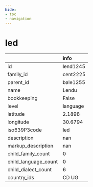 ```yaml
---
hide:
- toc
- navigation
---
```

# led
|                      | info     |
|:---------------------|:---------|
| id                   | lend1245 |
| family_id            | cent2225 |
| parent_id            | bale1255 |
| name                 | Lendu    |
| bookkeeping          | False    |
| level                | language |
| latitude             | 2.1898   |
| longitude            | 30.6794  |
| iso639P3code         | led      |
| description          | nan      |
| markup_description   | nan      |
| child_family_count   | 0        |
| child_language_count | 0        |
| child_dialect_count  | 6        |
| country_ids          | CD UG    |